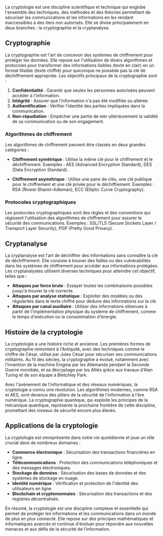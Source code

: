 La cryptologie est une discipline scientifique et technique qui englobe l'ensemble des techniques, des méthodes et des théories permettant de sécuriser les communications et les informations en les rendant inaccessibles à des tiers non autorisés. Elle se divise principalement en deux branches : la cryptographie et la cryptanalyse.

## Cryptographie

La cryptographie est l'art de concevoir des systèmes de chiffrement pour protéger les données. Elle repose sur l'utilisation de divers algorithmes et protocoles pour transformer des informations lisibles (texte en clair) en un format illisible (texte chiffré) pour quiconque ne possède pas la clé de déchiffrement appropriée. Les objectifs principaux de la cryptographie sont :

1. **Confidentialité** : Garantir que seules les personnes autorisées peuvent accéder à l'information.
2. **Intégrité** : Assurer que l'information n'a pas été modifiée ou altérée.
3. **Authentification** : Vérifier l'identité des parties impliquées dans la communication.
4. **Non-répudiation** : Empêcher une partie de nier ultérieurement la validité de sa communication ou de son engagement.

### Algorithmes de chiffrement

Les algorithmes de chiffrement peuvent être classés en deux grandes catégories :

- **Chiffrement symétrique** : Utilise la même clé pour le chiffrement et le déchiffrement. Exemples : AES (Advanced Encryption Standard), DES (Data Encryption Standard).
  
- **Chiffrement asymétrique** : Utilise une paire de clés, une clé publique pour le chiffrement et une clé privée pour le déchiffrement. Exemples : RSA (Rivest-Shamir-Adleman), ECC (Elliptic Curve Cryptography).

### Protocoles cryptographiques

Les protocoles cryptographiques sont des règles et des conventions qui régissent l'utilisation des algorithmes de chiffrement pour assurer la sécurité des communications. Exemples : SSL/TLS (Secure Sockets Layer / Transport Layer Security), PGP (Pretty Good Privacy).

## Cryptanalyse

La cryptanalyse est l'art de déchiffrer des informations sans connaître la clé de déchiffrement. Elle consiste à trouver des failles ou des vulnérabilités dans les systèmes de chiffrement pour accéder aux informations protégées. Les cryptanalystes utilisent diverses techniques pour atteindre cet objectif, telles que :

- **Attaques par force brute** : Essayer toutes les combinaisons possibles jusqu'à trouver la clé correcte.
- **Attaques par analyse statistique** : Exploiter des modèles ou des régularités dans le texte chiffré pour déduire des informations sur la clé.
- **Attaques par canal auxiliaire** : Utiliser des informations obtenues à partir de l'implémentation physique du système de chiffrement, comme le temps d'exécution ou la consommation d'énergie.

## Histoire de la cryptologie

La cryptologie a une histoire riche et ancienne. Les premières formes de cryptographie remontent à l'Antiquité, avec des techniques comme le chiffre de César, utilisé par Jules César pour sécuriser ses communications militaires. Au fil des siècles, la cryptographie a évolué, notamment avec l'invention de la machine Enigma par les Allemands pendant la Seconde Guerre mondiale, et sa décryptage par les Alliés grâce aux travaux d'Alan Turing et de son équipe à Bletchley Park.

Avec l'avènement de l'informatique et des réseaux numériques, la cryptologie a connu une révolution. Les algorithmes modernes, comme RSA et AES, sont devenus des piliers de la sécurité de l'information à l'ère numérique. La cryptographie quantique, qui exploite les principes de la mécanique quantique, représente la prochaine frontière de cette discipline, promettant des niveaux de sécurité encore plus élevés.

## Applications de la cryptologie

La cryptologie est omniprésente dans notre vie quotidienne et joue un rôle crucial dans de nombreux domaines :

- **Commerce électronique** : Sécurisation des transactions financières en ligne.
- **Télécommunications** : Protection des communications téléphoniques et des messages électroniques.
- **Stockage de données** : Sécurisation des bases de données et des systèmes de stockage en nuage.
- **Identité numérique** : Vérification et protection de l'identité des utilisateurs en ligne.
- **Blockchain et cryptomonnaies** : Sécurisation des transactions et des registres décentralisés.

En résumé, la cryptologie est une discipline complexe et essentielle qui permet de protéger les informations et les communications dans un monde de plus en plus connecté. Elle repose sur des principes mathématiques et informatiques avancés et continue d'évoluer pour répondre aux nouvelles menaces et aux défis de la sécurité de l'information.